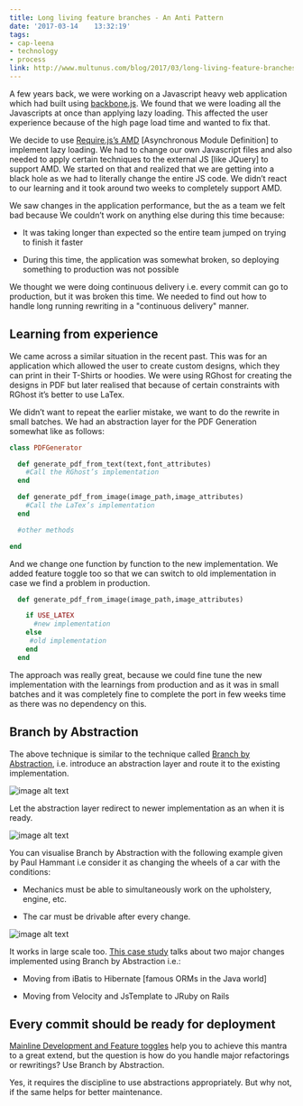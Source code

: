 ```yaml
---
title: Long living feature branches - An Anti Pattern
date: '2017-03-14	 13:32:19'
tags:
- cap-leena
- technology
- process
link: http://www.multunus.com/blog/2017/03/long-living-feature-branches-an-anti-pattern/
---
```

A few years back, we were working on a Javascript heavy web application which had built using [backbone.js](http://backbonejs.org/). We found that we were loading all the Javascripts at once than applying lazy loading. This affected the user experience because of the high page load time and wanted to fix that.

We decide to use [Require.js’s AMD](http://requirejs.org/docs/whyamd.html) [Asynchronous Module Definition] to implement lazy loading. We had to change our own Javascript files and also needed to apply certain techniques to the external JS [like JQuery] to support AMD. We started on that and realized that we are getting into a black hole as we had to literally change the entire JS code. We didn’t react to our learning and it took around two weeks to completely support AMD. 

We saw changes in the application performance, but the as a team we felt bad because We couldn’t work on anything else during this time because:

* It was taking longer than expected so the entire team jumped on trying to finish it faster

* During this time, the application was somewhat broken, so deploying something to production was not possible

We thought we were doing continuous delivery i.e. every commit can go to production, but it was broken this time. We needed to find out how to handle long running rewriting in a "continuous delivery" manner.

## Learning from experience

We came across a similar situation in the recent past. This was for an application which allowed the user to create custom designs, which they can print in their T-Shirts or hoodies. We were using RGhost for creating the designs in PDF but later realised that because of certain constraints with RGhost it’s better to use LaTex. 

We didn’t want to repeat the earlier mistake, we want to do the rewrite in small batches. We had an abstraction layer for the PDF Generation somewhat like as follows:


~~~ ruby
class PDFGenerator

  def generate_pdf_from_text(text,font_attributes)
    #Call the RGhost’s implementation
  end

  def generate_pdf_from_image(image_path,image_attributes)
    #Call the LaTex’s implementation
  end

  #other methods

end
~~~

And we change one function by function to the new implementation. We added feature toggle too so that we can switch to old implementation in case we find a problem in production. 

~~~ ruby
  def generate_pdf_from_image(image_path,image_attributes)

    if USE_LATEX
      #new implementation
    else
     #old implementation
    end
  end
~~~


The approach was really great, because we could fine tune the new implementation with the learnings from production and as it was in small batches and it was completely fine to complete the port in few weeks time as there was no dependency on this.

## Branch by Abstraction

The above technique is similar to the technique called [Branch by Abstraction](https://martinfowler.com/bliki/BranchByAbstraction.html), i.e. introduce an abstraction layer and route it to the existing implementation.

![image alt text](https://s3.amazonaws.com/multunus-website/uploads/2017/03/branch_by_abstraction1.png)

Let the abstraction layer redirect to newer implementation as an when it is ready.

![image alt text](https://s3.amazonaws.com/multunus-website/uploads/2017/03/branch_by_abstraction2.png)

You can visualise Branch by Abstraction with the following example given by Paul Hammant i.e consider it as changing the wheels of a car with the conditions:

* Mechanics must be able to simultaneously work on the upholstery, engine, etc. 

* The car must be drivable after every change.

![image alt text](https://s3.amazonaws.com/multunus-website/uploads/2017/03/branch_by_abstraction3.png)

It works in large scale too. [This case study](https://continuousdelivery.com/2011/05/make-large-scale-changes-incrementally-with-branch-by-abstraction/) talks about two major changes implemented using Branch by Abstraction i.e.:

* Moving from iBatis to Hibernate [famous ORMs in the Java world]

* Moving from Velocity and JsTemplate to JRuby on Rails

## Every commit should be ready for deployment

[Mainline Development and Feature toggles](http://www.multunus.com/blog/2016/03/merge-hells-feature-toggles-rescue/) help you to achieve this mantra to a great extend, but the question is how do you handle major refactorings or rewritings? Use Branch by Abstraction. 

Yes, it requires the discipline to use abstractions appropriately. But why not, if the same helps for better maintenance.

